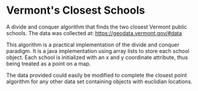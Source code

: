 # Vermont's Closest Schools
A divide and conquer algorithm that finds the two closest Vermont public schools.
The data was collected at: https://geodata.vermont.gov/#data 

This algorithm is a practical implementation of the divide and conquer paradigm. It is a java implementation using array lists to store each school object. Each school is initialized with an x and y coordinate attribute, thus being treated as a point on a map. 

The data provided could easily be modified to complete the closest point algorithm for any other data set containing objects with euclidian locations. 
